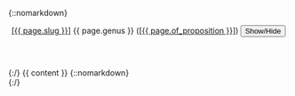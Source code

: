 {::nomarkdown}
<section id="{{ page.slug }}">
  <div class="collapsible">
    <header class="inline">
      <a class="slug" href="{{ page.url | relative_url }}">[{{ page.slug }}]</a>
      <span class='genus'>{{ page.genus }}</span>
      (<a class="slug" href="{% link _nodes/{{ page.of_proposition }}.md %}">[{{ page.of_proposition }}]</a>)
      <button type="button" class="collapsible-button">Show/Hide</button>
    </header>
    <div class="collapsible-content"
    style="display: {% if collapsible_proof_open %}block{% else %}none{% endif %};">
{:/}
{{ content }}
{::nomarkdown}
    </div>
  </div>
</section>
{:/}

